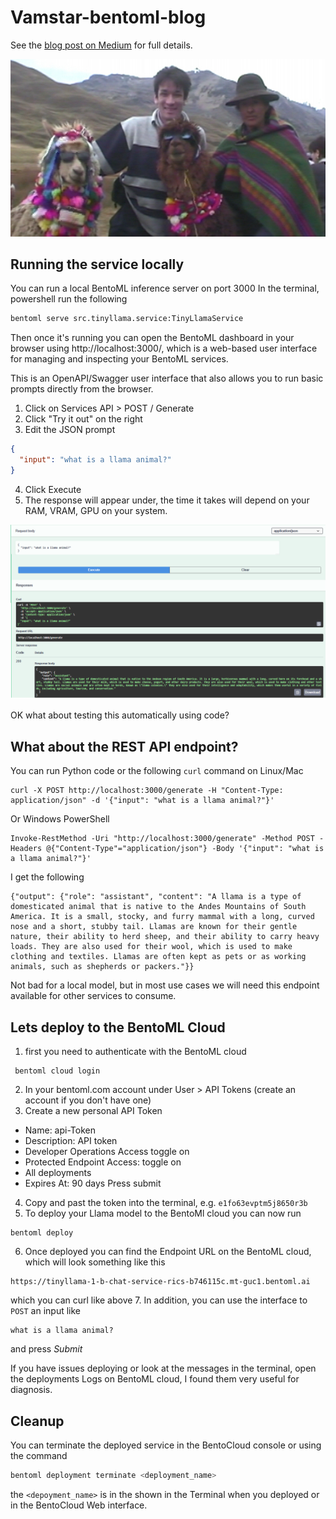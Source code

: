 # Vamstar-bentoml-blog

See the [blog post on Medium](https://medium.com/@rfreeman/deploying-your-own-llama-llm-api-in-5-minutes-f0ba281d94f0) for full details.

[![My Llama](images/richard_in_peru.png)](https://medium.com/@rfreeman/deploying-your-own-llama-llm-api-in-5-minutes-f0ba281d94f0)
## Running the service locally

You can run a local BentoML inference server on port 3000
In the terminal, powershell run the following
```bash
bentoml serve src.tinyllama.service:TinyLlamaService
```

Then once it's running you can open the BentoML dashboard in your browser using http://localhost:3000/, which is a web-based user interface for managing and inspecting your BentoML services.

This is an OpenAPI/Swagger user interface that also allows you to run basic prompts directly from the browser.

1. Click on Services API > POST / Generate
2. Click "Try it out" on the right
3. Edit the JSON prompt
```json
{
  "input": "what is a llama animal?"
}
```

4. Click Execute
5. The response will appear under, the time it takes will depend on your RAM, VRAM, GPU on your system.

![My Llama](images/openapi_swagger.png)

OK what about testing this automatically using code?

## What about the REST API endpoint?

You can run Python code or the following `curl` command on Linux/Mac
```
curl -X POST http://localhost:3000/generate -H "Content-Type: application/json" -d '{"input": "what is a llama animal?"}'
```
Or Windows PowerShell
```
Invoke-RestMethod -Uri "http://localhost:3000/generate" -Method POST -Headers @{"Content-Type"="application/json"} -Body '{"input": "what is a llama animal?"}'
```

I get the following
```
{"output": {"role": "assistant", "content": "A llama is a type of domesticated animal that is native to the Andes Mountains of South America. It is a small, stocky, and furry mammal with a long, curved nose and a short, stubby tail. Llamas are known for their gentle nature, their ability to herd sheep, and their ability to carry heavy loads. They are also used for their wool, which is used to make clothing and textiles. Llamas are often kept as pets or as working animals, such as shepherds or packers."}}
```
Not bad for a local model, but in most use cases we will need this endpoint available for other services to consume.

## Lets deploy to the BentoML Cloud

1. first you need to authenticate with the BentoML cloud
```
 bentoml cloud login
```
2. In your bentoml.com account under User > API Tokens (create an account if you don't have one)
3. Create a new personal API Token
* Name: api-Token
* Description: API token
* Developer Operations Access toggle on
* Protected Endpoint Access: toggle on
* All deployments
* Expires At: 90 days
Press submit
4. Copy and past the token into the terminal, e.g. `e1fo63evptm5j8650r3b`
5. To deploy your Llama model to the BentoMl cloud you can now run 
```
bentoml deploy
```
6. Once deployed you can find the Endpoint URL on the BentoML cloud, which will look something like this
```
https://tinyllama-1-b-chat-service-rics-b746115c.mt-guc1.bentoml.ai
``` 
which you can curl like above
7. In addition, you can use the interface to `POST` an input like
```
what is a llama animal?
```
and press *Submit*

If you have issues deploying or look at the messages in the terminal, open the deployments Logs on BentoML cloud, I found them very useful for diagnosis.

## Cleanup

You can terminate the deployed service in the BentoCloud console or using the command
```bash
bentoml deployment terminate <deployment_name>
```
the `<depoyment_name>` is in the shown in the Terminal when you deployed or in the BentoCloud Web interface.